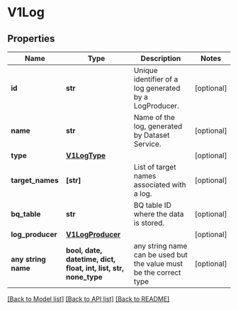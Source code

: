 # V1Log


## Properties
Name | Type | Description | Notes
------------ | ------------- | ------------- | -------------
**id** | **str** | Unique identifier of a log generated by a LogProducer. | [optional] 
**name** | **str** | Name of the log, generated by Dataset Service. | [optional] 
**type** | [**V1LogType**](V1LogType.md) |  | [optional] 
**target_names** | **[str]** | List of target names associated with a log. | [optional] 
**bq_table** | **str** | BQ table ID where the data is stored. | [optional] 
**log_producer** | [**V1LogProducer**](V1LogProducer.md) |  | [optional] 
**any string name** | **bool, date, datetime, dict, float, int, list, str, none_type** | any string name can be used but the value must be the correct type | [optional]

[[Back to Model list]](../README.md#documentation-for-models) [[Back to API list]](../README.md#documentation-for-api-endpoints) [[Back to README]](../README.md)


